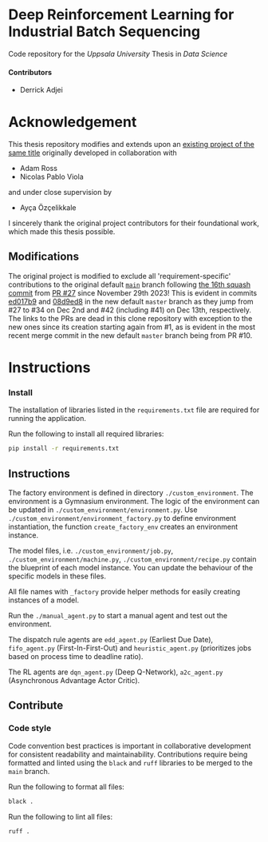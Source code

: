 # Deep Reinforcement Learning for Industrial Batch Sequencing

Code repository for the _Uppsala University_ Thesis in _Data Science_

#### Contributors

* Derrick Adjei

# Acknowledgement

This thesis repository modifies and extends upon an [existing project of the same title](https://github.com/University-Project-Repos/DataScienceProject) originally developed in collaboration with

* Adam Ross
* Nicolas Pablo Viola

and under close supervision by

* Ayça Özçelikkale

I sincerely thank the original project contributors for their foundational work, which made this thesis possible.

## Modifications

The original project is modified to exclude all 'requirement-specific' contributions to the original default [`main`](https://github.com/Dna072/drl-jss/tree/main) branch following [the 16th squash commit](https://github.com/Dna072/drl-jss/commit/452446d5309e9930363359e25c004be46352466b) from [PR #27](https://github.com/University-Project-Repos/DataScienceProject/pull/27) since November 29th 2023! This is evident in commits [ed017b9](https://github.com/Dna072/drl-jss/commit/ed017b9a7064b084e716968d6fbc9d62cb96c24a) and [08d9ed8](https://github.com/Dna072/drl-jss/commit/08d9ed8532d06b7fd70e8441be78ff0405f6098d) in the new default `master` branch as they jump from #27 to #34 on Dec 2nd and #42 (including #41) on Dec 13th, respectively. The links to the PRs are dead in this clone repository with exception to the new ones since its creation starting again from #1, as is evident in the most recent merge commit in the new default `master` branch being from PR #10.  

# Instructions
 
### Install

The installation of libraries listed in the `requirements.txt` file are required for running the application.

Run the following to install all required libraries:

```bash
pip install -r requirements.txt
```

## Instructions
The factory environment is defined in directory `./custom_environment`. The environment is a Gymnasium environment.
The logic of the environment can be updated in `./custom_environment/environment.py`. 
Use `./custom_environment/environment_factory.py` to define environment instantiation, the function `create_factory_env`
creates an environment instance.

The model files, i.e. `./custom_environment/job.py`, `./custom_environment/machine.py`, `./custom_environment/recipe.py` contain
the blueprint of each model instance. You can update the behaviour of the specific models in these files. 

All file names with `_factory` provide helper methods for easily creating instances of a model.

Run the `./manual_agent.py` to start a manual agent and test out the environment.

The dispatch rule agents are `edd_agent.py` (Earliest Due Date), `fifo_agent.py` (First-In-First-Out) 
and `heuristic_agent.py` (prioritizes jobs based on process time to deadline ratio).

The RL agents are `dqn_agent.py` (Deep Q-Network), `a2c_agent.py` (Asynchronous Advantage Actor Critic).


## Contribute

### Code style

Code convention best practices is important in collaborative development for consistent readability and maintainability. 
Contributions require being formatted and linted using the `black` and `ruff` libraries to be merged to the `main` branch.

Run the following to format all files:

```bash
black .
```

Run the following to lint all files:

```bash
ruff .
```
